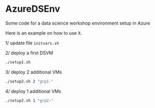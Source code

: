 # AzureDSEnv

Some code for a data science workshop environment setup in Azure

Here is an example on how to use it. 

1/ update file `initvars.sh`

2/ deploy a first DSVM

```bash
./setup1.sh
```

3/ deploy 2 additional VMs

```bash
./setup2.sh 2 "grp1-"
```


4/ deploy 1 additional VMs

```bash
./setup2.sh 1 "grp2-"
```
